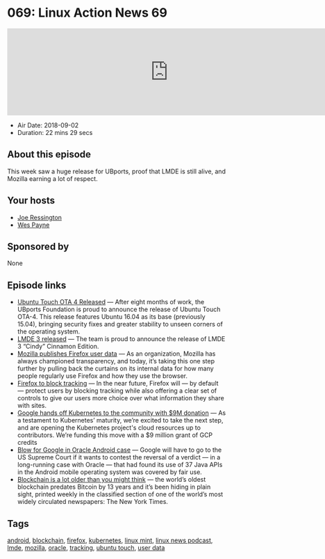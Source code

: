 # 069: Linux Action News 69

<iframe src="https://player.fireside.fm/v2/DAcK9LdX+KBCYQeli?theme=dark" width="740" height="200" frameborder="0" scrolling="no"></iframe>

* Air Date: 2018-09-02
* Duration: 22 mins 29 secs

## About this episode

This week saw a huge release for UBports, proof that LMDE is still alive, and Mozilla earning a lot of respect.

## Your hosts
* [Joe Ressington](https://linuxactionnews.com/hosts/joe)
* [Wes Payne](https://linuxactionnews.com/guests/wes)

## Sponsored by

None



## Episode links

  * [Ubuntu Touch OTA 4 Released](https://ubports.com/blog/ubports-blog-1/post/ubuntu-touch-ota-4-release-166 "Ubuntu Touch OTA 4 Released") — After eight months of work, the UBports Foundation is proud to announce the release of Ubuntu Touch OTA-4. This release features Ubuntu 16.04 as its base (previously 15.04), bringing security fixes and greater stability to unseen corners of the operating system.
  * [LMDE 3 released](https://blog.linuxmint.com/?p=3633 "LMDE 3 released") — The team is proud to announce the release of LMDE 3 “Cindy” Cinnamon Edition.
  * [Mozilla publishes Firefox user data](https://techcrunch.com/2018/08/28/mozilla-publishes-its-firefox-user-data/ "Mozilla publishes Firefox user data") — As an organization, Mozilla has always championed transparency, and today, it’s taking this one step further by pulling back the curtains on its internal data for how many people regularly use Firefox and how they use the browser.
  * [Firefox to block tracking](https://blog.mozilla.org/futurereleases/2018/08/30/changing-our-approach-to-anti-tracking/ "Firefox to block tracking") — In the near future, Firefox will — by default — protect users by blocking tracking while also offering a clear set of controls to give our users more choice over what information they share with sites.
  * [Google hands off Kubernetes to the community with $9M donation](https://cloud.google.com/blog/products/gcp/google-cloud-grants-9m-in-credits-for-the-operation-of-the-kubernetes-project "Google hands off Kubernetes to the community with $9M donation") — As a testament to Kubernetes’ maturity, we’re excited to take the next step, and are opening the Kubernetes project's cloud resources up to contributors. We’re funding this move with a $9 million grant of GCP credits
  * [Blow for Google in Oracle Android case](https://www.itwire.com/technology-regulation/84222-oracle-one-step-closer-to-victory-in-google-api-case.html "Blow for Google in Oracle Android case") — Google will have to go to the US Supreme Court if it wants to contest the reversal of a verdict — in a long-running case with Oracle — that had found its use of 37 Java APIs in the Android mobile operating system was covered by fair use.
  * [Blockchain is a lot older than you might think](https://motherboard.vice.com/en_us/article/j5nzx4/what-was-the-first-blockchain "Blockchain is a lot older than you might think") — the world’s oldest blockchain predates Bitcoin by 13 years and it’s been hiding in plain sight, printed weekly in the classified section of one of the world’s most widely circulated newspapers: The New York Times. 



## Tags

[android](https://linuxactionnews.com/tags/android), [blockchain](https://linuxactionnews.com/tags/blockchain), [firefox](https://linuxactionnews.com/tags/firefox), [kubernetes](https://linuxactionnews.com/tags/kubernetes), [linux mint](https://linuxactionnews.com/tags/linux%20mint), [linux news podcast](https://linuxactionnews.com/tags/linux%20news%20podcast), [lmde](https://linuxactionnews.com/tags/lmde), [mozilla](https://linuxactionnews.com/tags/mozilla), [oracle](https://linuxactionnews.com/tags/oracle), [tracking](https://linuxactionnews.com/tags/tracking), [ubuntu touch](https://linuxactionnews.com/tags/ubuntu%20touch), [user data](https://linuxactionnews.com/tags/user%20data)